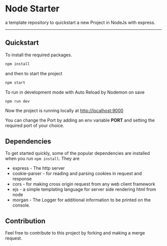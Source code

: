 # Node Starter

a template repository to quickstart a new Project in NodeJs with express.

---

## Quickstart

To install the required packages.

```bash
npm install
```

and then to start the project

```bash
npm start
```

To run in development mode with Auto Reload by Nodemon on save

```bash
npm run dev
```

Now the project is running locally at [http://localhost:9000](http://localhost:9000)

You can change the Port by adding an env variable **PORT** and setting the required port of your choice.

## Dependencies

To get started quickly, some of the popular dependencies are installed when you run ```npm install```. They are

- express - The http server
- cookie-parser - for reading and parsing cookies in request and response
- cors - for making cross origin request from any web client framework
- ejs - a simple templating language for server side rendering html from node
- morgan - The Logger for additional information to be printed on the console.

## Contribution

Feel free to contribute to this project by forking and making a merge request.
